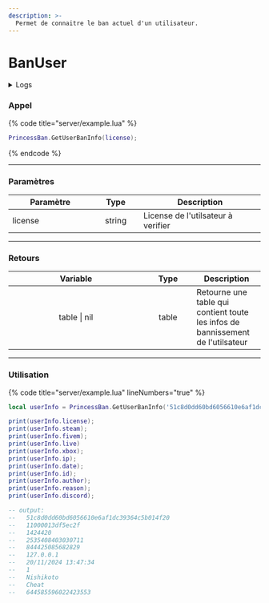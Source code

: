 ```yaml
---
description: >-
  Permet de connaitre le ban actuel d'un utilisateur.
---
```


# BanUser

<details>
  <summary>Logs</summary>

  Ajoutée en **v1.0**
</details>

### Appel

{% code title="server/example.lua" %}
```lua
PrincessBan.GetUserBanInfo(license);
```
{% endcode %}

---

### Paramètres

<table>
  <thead>
    <tr>
      <th width="151" align="center">Paramètre</th>
      <th width="79" align="center">Type</th>
      <th align="center">Description</th>
    </tr>
  </thead>
  <tbody>
    <tr>
      <td>license</td>
      <td align="center">string</td>
      <td>License de l'utilsateur à verifier</td>
    </tr>
  </tbody>
</table>

---

### Retours

<table>
  <thead>
    <tr>
      <th width="254" align="center">Variable</th>
      <th width="82" align="center">Type</th>
      <th align="center">Description</th>
    </tr>
  </thead>
  <tbody>
    <tr>
      <td align="center">table | nil</td>
      <td align="center">table</td>
      <td>Retourne une table qui contient toute les infos de bannissement de l'utilsateur</td>
    </tr>
  </tbody>
</table>

---

### Utilisation

{% code title="server/example.lua" lineNumbers="true" %}
```lua
local userInfo = PrincessBan.GetUserBanInfo('51c8d0dd60bd6056610e6af1dc39364c5b014f20');

print(userInfo.license);
print(userInfo.steam);
print(userInfo.fivem);
print(userInfo.live)
print(userInfo.xbox);
print(userInfo.ip);
print(userInfo.date);
print(userInfo.id);
print(userInfo.author);
print(userInfo.reason);
print(userInfo.discord);

-- output:
--   51c8d0dd60bd6056610e6af1dc39364c5b014f20
--   11000013df5ec2f
--   1424420
--   2535408403030711
--   844425085682829
--   127.0.0.1
--   20/11/2024 13:47:34
--   1
--   Nishikoto
--   Cheat
--   644585596022423553
```